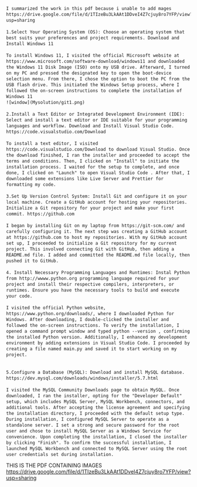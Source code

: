     I summarized the work in this pdf because i unable to add mages
    https://drive.google.com/file/d/1TIzeBu3LkAAt1DDveI4Z7cjuy8ro7YFP/view?usp=sharing

    1.Select Your Operating System (OS): Choose an operating system that best suits your preferences and project requirements. Download and Install Windows 11

    To install Windows 11, I visited the official Microsoft website at https://www.microsoft.com/software-download/windows11 and downloaded the Windows 11 Disk Image (ISO) onto my USB drive. Afterward, I turned on my PC and pressed the designated key to open the boot-device selection menu. From there, I chose the option to boot the PC from the USB flash drive. This initiated the Windows Setup process, where I followed the on-screen instructions to complete the installation of Windows 11
    ![window](Mysolution/git1.png)

    2.Install a Text Editor or Integrated Development Environment (IDE): Select and install a text editor or IDE suitable for your programming languages and workflow. Download and Install Visual Studio Code. https://code.visualstudio.com/Download

    To install a text editor, I visited https://code.visualstudio.com/Download to download Visual Studio. Once the download finished, I ran the installer and proceeded to accept the terms and conditions. Then, I clicked on "Install" to initiate the installation process. I waited for the setup to complete, and once done, I clicked on "Launch" to open Visual Studio Code . After that, I downloaded some extensions like Live Server and Prettier for formatting my code.

    3.Set Up Version Control System: Install Git and configure it on your local machine. Create a GitHub account for hosting your repositories. Initialize a Git repository for your project and make your first commit. https://github.com

    I began by installing Git on my laptop from https://git-scm.com/ and carefully configuring it. The next step was creating a GitHub account at https://github.com to host my repositories. With my GitHub account set up, I proceeded to initialize a Git repository for my current project. This involved connecting Git with GitHub, then adding a README.md file. I added and committed the README.md file locally, then pushed it to GitHub.

    4. Install Necessary Programming Languages and Runtimes: Instal Python from http://wwww.python.org programming language required for your project and install their respective compilers, interpreters, or runtimes. Ensure you have the necessary tools to build and execute your code.

    I visited the official Python website, https://www.python.org/downloads/, where I downloaded Python for Windows. After downloading, I double-clicked the installer and followed the on-screen instructions. To verify the installation, I opened a command prompt window and typed python --version , confirming the installed Python version. Additionally, I enhanced my development environment by adding extensions in Visual Studio Code. I proceeded by creating a file named main.py and saved it to start working on my project.


    5.Configure a Database (MySQL): Download and install MySQL database. https://dev.mysql.com/downloads/windows/installer/5.7.html

    I visited the MySQL Community Downloads page to obtain MySQL. Once downloaded, I ran the installer, opting for the "Developer Default" setup, which includes MySQL Server, MySQL Workbench, connectors, and additional tools. After accepting the license agreement and specifying the installation directory, I proceeded with the default setup type. During installation, I configured MySQL Server to operate as a standalone server. I set a strong and secure password for the root user and chose to install MySQL Server as a Windows Service for convenience. Upon completing the installation, I closed the installer by clicking "Finish". To confirm the successful installation, I launched MySQL Workbench and connected to MySQL Server using the root user credentials set during installation.

THIS IS THE PDF CONTAINING IMAGES
https://drive.google.com/file/d/1TIzeBu3LkAAt1DDveI4Z7cjuy8ro7YFP/view?usp=sharing
